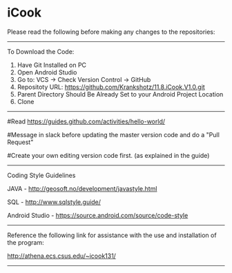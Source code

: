 # iCook

Please read the following before making any changes to the repositories:

----------------------------------------------------------------------------------
To Download the Code:
1. Have Git Installed on PC
2. Open Android Studio
3. Go to: VCS -> Check Version Control -> GitHub
4. Repositoty URL: https://github.com/Krankshotz/11.8.iCook.V1.0.git
5. Parent Directory Should Be Already Set to your Android Project Location
6. Clone

-----------------------------------------------------------------------------------

#Read https://guides.github.com/activities/hello-world/

#Message in slack before updating the master version code and do a "Pull Request"

#Create your own editing version code first. (as explained in the guide)

-----------------------------------------------------------------------------------

Coding Style Guidelines

JAVA - http://geosoft.no/development/javastyle.html

SQL - http://www.sqlstyle.guide/

Android Studio - https://source.android.com/source/code-style

------------------------------------------------------------------------------------

Reference the following link for assistance with the use and 
installation of the program:

http://athena.ecs.csus.edu/~icook131/ 

-------------------------------------------------------------------------------------
